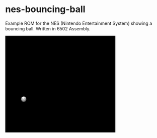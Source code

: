# nes-bouncing-ball
Example ROM for the NES (Nintendo Entertainment System) showing a bouncing ball. Written in 6502 Assembly.

<img src="ball.gif" width="350">

